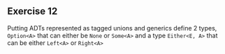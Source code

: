 ## Exercise 12

Putting ADTs represented as tagged unions and generics define 2 types, `Option<A>` that can either be `None` or `Some<A>` and a type `Either<E, A>` that can be either `Left<A>` or `Right<A>`
